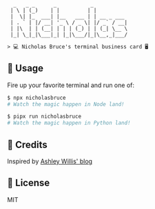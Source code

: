 ```ascii
  _   _ _      _           _           
 | \ | (_)    | |         | |          
 |  \| |_  ___| |__   ___ | | __ _ ___ 
 | . ` | |/ __| '_ \ / _ \| |/ _` / __|
 | |\  | | (__| | | | (_) | | (_| \__ \
 |_| \_|_|\___|_| |_|\___/|_|\__,_|___/
```

```txt
> 💻 Nicholas Bruce's terminal business card 🖥️
```

## 🚀 Usage

Fire up your favorite terminal and run one of:

```bash
$ npx nicholasbruce
# Watch the magic happen in Node land!
```

```bash
$ pipx run nicholasbruce
# Watch the magic happen in Python land!
```

## 🔌 Credits 

Inspired by [Ashley Willis' blog](https://ashley.dev/posts/turning-feedback-into-features)

## 📄 License

MIT
